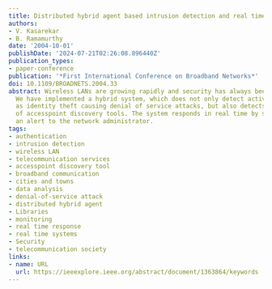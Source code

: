 ```yaml
---
title: Distributed hybrid agent based intrusion detection and real time response system
authors:
- V. Kasarekar
- B. Ramamurthy
date: '2004-10-01'
publishDate: '2024-07-21T02:26:08.896440Z'
publication_types:
- paper-conference
publication: '*First International Conference on Broadband Networks*'
doi: 10.1109/BROADNETS.2004.33
abstract: Wireless LANs are growing rapidly and security has always been a concern.
  We have implemented a hybrid system, which does not only detect active attacks such
  as identity theft causing denial of service attacks, but also detects the usage
  of accesspoint discovery tools. The system responds in real time by sending out
  an alert to the network administrator.
tags:
- authentication
- intrusion detection
- wireless LAN
- telecommunication services
- accesspoint discovery tool
- broadband communication
- cities and towns
- data analysis
- denial-of-service attack
- distributed hybrid agent
- Libraries
- monitoring
- real time response
- real time systems
- Security
- telecommunication society
links:
- name: URL
  url: https://ieeexplore.ieee.org/abstract/document/1363864/keywords
---
```


